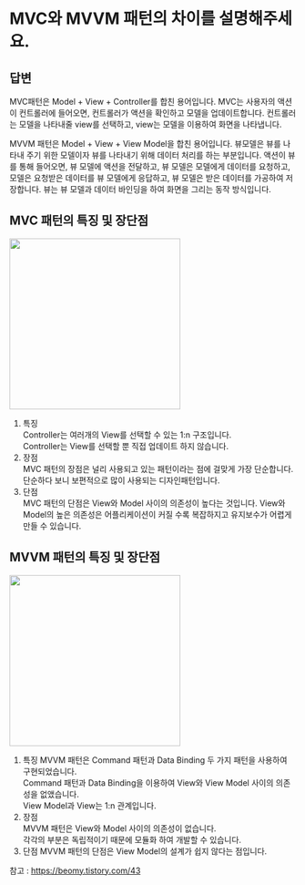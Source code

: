 # MVC와 MVVM 패턴의 차이를 설명해주세요.

## 답변

MVC패턴은 Model + View + Controller를 합친 용어입니다. MVC는 사용자의 액션이 컨트롤러에 들어오면, 컨트롤러가 액션을 확인하고 모델을 업데이트합니다. 컨트롤러는 모델을 나타내줄 view를 선택하고, view는 모델을 이용하여 화면을 나타냅니다.

MVVM 패턴은 Model + View + View Model을 합친 용어입니다. 뷰모델은 뷰를 나타내 주기 위한 모델이자 뷰를 나타내기 위해 데이터 처리를 하는 부분입니다. 액션이 뷰를 통해 들어오면, 뷰 모델에 액션을 전달하고, 뷰 모델은 모델에게 데이터를 요청하고, 모델은 요청받은 데이터를 뷰 모델에게 응답하고, 뷰 모델은 받은 데이터를 가공하여 저장합니다. 뷰는 뷰 모델과 데이터 바인딩을 하여 화면을 그리는 동작 방식입니다.

## MVC 패턴의 특징 및 장단점

   <img src='https://img1.daumcdn.net/thumb/R1280x0/?scode=mtistory2&fname=https%3A%2F%2Fblog.kakaocdn.net%2Fdn%2F7IE8f%2FbtqBRvw9sFF%2FAGLRdsOLuvNZ9okmGOlkx1%2Fimg.png' width='300'>

1. 특징  
   Controller는 여러개의 View를 선택할 수 있는 1:n 구조입니다.  
   Controller는 View를 선택할 뿐 직접 업데이트 하지 않습니다.
1. 장점  
   MVC 패턴의 장점은 널리 사용되고 있는 패턴이라는 점에 걸맞게 가장 단순합니다. 단순하다 보니 보편적으로 많이 사용되는 디자인패턴입니다.
1. 단점  
   MVC 패턴의 단점은 View와 Model 사이의 의존성이 높다는 것입니다. View와 Model의 높은 의존성은 어플리케이션이 커질 수록 복잡하지고 유지보수가 어렵게 만들 수 있습니다.

## MVVM 패턴의 특징 및 장단점

<img src='https://img1.daumcdn.net/thumb/R1280x0/?scode=mtistory2&fname=https%3A%2F%2Fblog.kakaocdn.net%2Fdn%2FCiXz0%2FbtqBQ1iMiVT%2FstaXr7UO95opKgXEU01EY0%2Fimg.png' width='300'>

1. 특징
   MVVM 패턴은 Command 패턴과 Data Binding 두 가지 패턴을 사용하여 구현되었습니다.  
   Command 패턴과 Data Binding을 이용하여 View와 View Model 사이의 의존성을 없앴습니다.  
   View Model과 View는 1:n 관계입니다.
2. 장점  
   MVVM 패턴은 View와 Model 사이의 의존성이 없습니다.  
    각각의 부분은 독립적이기 때문에 모듈화 하여 개발할 수 있습니다.
3. 단점
   MVVM 패턴의 단점은 View Model의 설계가 쉽지 않다는 점입니다.

참고 : https://beomy.tistory.com/43
